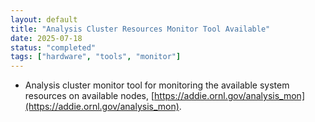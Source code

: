 ```yaml
---
layout: default
title: "Analysis Cluster Resources Monitor Tool Available"
date: 2025-07-18
status: "completed"
tags: ["hardware", "tools", "monitor"]
---
```


- Analysis cluster monitor tool for monitoring the available system resources on available nodes, [https://addie.ornl.gov/analysis_mon](https://addie.ornl.gov/analysis_mon).
